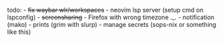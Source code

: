 todo:
    - ~~fix waybar wlr/workspaces~~
    - neovim lsp server (setup cmd on lspconfig)
    - ~~screensharing~~
    - Firefox with wrong timezone ._.
    - notification (mako)
    - prints (grim with slurp)
    - manage secrets (sops-nix or something like this)


